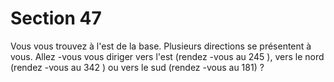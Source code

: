 # Section 47

Vous vous trouvez à l'est de la base. Plusieurs directions se
présentent à vous. Allez -vous vous diriger vers l'est (rendez -vous
au 245 ), vers le nord (rendez -vous au 342 ) ou vers le sud
(rendez -vous au 181) ?